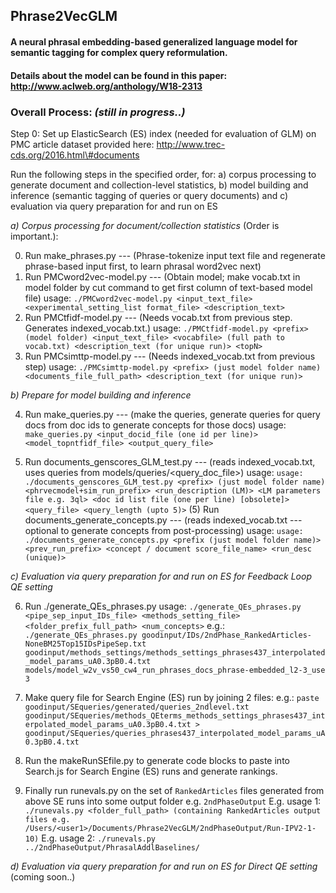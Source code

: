 ## Phrase2VecGLM

#### A neural phrasal embedding-based generalized language model for semantic tagging for complex query reformulation. 

#### Details about the model can be found in this paper: http://www.aclweb.org/anthology/W18-2313

### Overall Process: _(still in progress..)_

Step 0: Set up ElasticSearch (ES) index (needed for evaluation of GLM) on PMC article dataset provided here: http://www.trec-cds.org/2016.html\#documents

Run the following steps in the specified order, for:
a) corpus processing to generate document and collection-level statistics, 
b) model building and inference (semantic tagging of queries or query documents) and 
c) evaluation via query preparation for and run on ES 

_a) Corpus processing for document/collection statistics_ (Order is important.):

0) Run make_phrases.py --- (Phrase-tokenize input text file and regenerate phrase-based input first, to learn phrasal word2vec next)
1) Run PMCword2vec-model.py --- (Obtain model; make vocab.txt in model folder by cut command to get first column of text-based model file)
usage: `./PMCword2vec-model.py <input_text_file> <experimental_setting_list format_file> <description_text>`
2) Run PMCtfidf-model.py  --- (Needs vocab.txt from previous step. Generates indexed_vocab.txt.)
usage: `./PMCtfidf-model.py <prefix> (model folder) <input_text_file> <vocabfile> (full path to vocab.txt) <description_text (for unique run)> <topN>`
3) Run PMCsimttp-model.py --- (Needs indexed_vocab.txt from previous step)
usage: `./PMCsimttp-model.py <prefix> (just model folder name) <documents_file_full_path> <description_text (for unique run)>`

_b) Prepare for model building and inference_

4) Run make_queries.py --- (make the queries, generate queries for query docs from doc ids to generate concepts for those docs)
usage: `make_queries.py <input_docid_file (one id per line)> <model_topntfidf_file> <output_query_file>`

5) Run documents_genscores_GLM_test.py  ---  (reads indexed_vocab.txt, uses queries from models/queries/<query_doc_file>)
usage: `usage: ./documents_genscores_GLM_test.py <prefix> (just model folder name) <phrvecmodel+sim_run_prefix> <run_description (LM)> <LM parameters file e.g. 3ql> <doc id list file (one per line) [obsolete]> <query_file> <query_length (upto 5)>`
(5) Run documents_generate_concepts.py  ---  (reads indexed_vocab.txt --- optional to generate concepts from post-processing)
usage: `usage: ./documents_generate_concepts.py <prefix (just model folder name)> <prev_run_prefix> <concept / document score_file_name> <run_desc (unique)>`

_c) Evaluation via query preparation for and run on ES for Feedback Loop QE setting_

6) Run ./generate_QEs_phrases.py 
usage: `./generate_QEs_phrases.py <pipe_sep_input_IDs_file> <methods_setting_file> <folder_prefix_full_path> <num_concepts>`
e.g.: `./generate_QEs_phrases.py goodinput/IDs/2ndPhase_RankedArticles-NoneBM25Top15IDsPipeSep.txt goodinput/methods_settings/methods_settings_phrases437_interpolated_model_params_uA0.3pB0.4.txt models/model_w2v_vs50_cw4_run_phrases_docs_phrase-embedded_l2-3_use 3`

7) Make query file for Search Engine (ES) run  by joining 2 files:
e.g.: `paste goodinput/SEqueries/generated/queries_2ndlevel.txt goodinput/SEqueries/methods_QEterms_methods_settings_phrases437_interpolated_model_params_uA0.3pB0.4.txt > goodinput/SEqueries/queries_phrases437_interpolated_model_params_uA0.3pB0.4.txt`

8) Run the makeRunSEfile.py to generate code blocks to paste into Search.js for Search Engine (ES) runs and generate rankings.

9) Finally run runevals.py on the set of `RankedArticles` files generated from above SE runs into some output folder e.g. `2ndPhaseOutput`
 E.g. usage 1: `./runevals.py <folder_full_path> (containing RankedArticles output files e.g. /Users/<user1>/Documents/Phrase2VecGLM/2ndPhaseOutput/Run-IPV2-1-10)`
 E.g. usage 2: `./runevals.py ../2ndPhaseOutput/PhrasalAddlBaselines/`

_d) Evaluation via query preparation for and run on ES for Direct QE setting_ (coming soon..)
